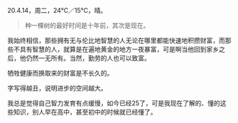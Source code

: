 <link href="../../css/style.css" rel="stylesheet" type="text/css" />

<span class="fzzy">20.4.14，周二，24℃／15℃，晴。

> 种一棵树的最好时间是十年前，其次是现在。

<div class="p">

我始终相信，那些拥有无与伦比地智慧的人无论在哪里都能快速地积攒财富，而那些不具有智慧的人，就算是在遍地黄金的地方一夜暴富，可是啊当他回到家乡之后，他仍然一无所有。当然，勤劳的人也可以致富。

牺牲健康而换取来的财富是不长久的。

字写得越丑，说明进步的空间越大。

我总是觉得自己智力发育有点缓慢，如今已经25了，可是我现在了解的、懂的这些知识，别人早在高中，甚至初中的时候就已经懂了。


